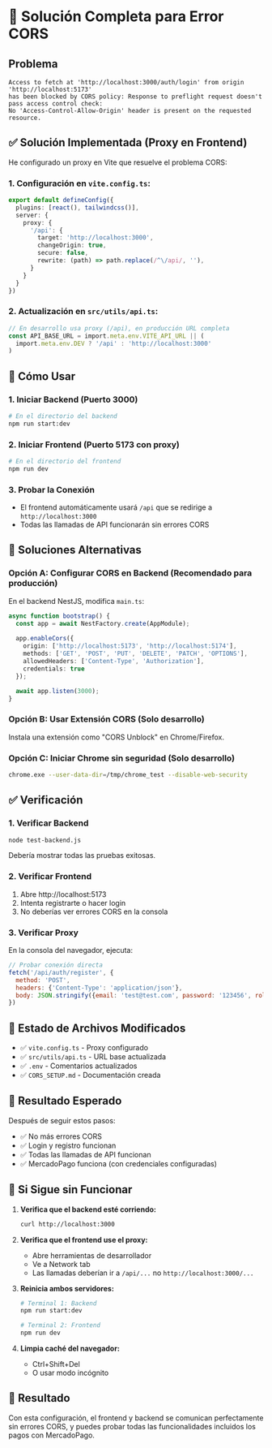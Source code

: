 # 🚨 Solución Completa para Error CORS

## Problema
```
Access to fetch at 'http://localhost:3000/auth/login' from origin 'http://localhost:5173' 
has been blocked by CORS policy: Response to preflight request doesn't pass access control check: 
No 'Access-Control-Allow-Origin' header is present on the requested resource.
```

## ✅ Solución Implementada (Proxy en Frontend)

He configurado un proxy en Vite que resuelve el problema CORS:

### 1. Configuración en `vite.config.ts`:
```typescript
export default defineConfig({
  plugins: [react(), tailwindcss()],
  server: {
    proxy: {
      '/api': {
        target: 'http://localhost:3000',
        changeOrigin: true,
        secure: false,
        rewrite: (path) => path.replace(/^\/api/, ''),
      }
    }
  }
})
```

### 2. Actualización en `src/utils/api.ts`:
```typescript
// En desarrollo usa proxy (/api), en producción URL completa
const API_BASE_URL = import.meta.env.VITE_API_URL || (
  import.meta.env.DEV ? '/api' : 'http://localhost:3000'
)
```

## 🚀 Cómo Usar

### 1. Iniciar Backend (Puerto 3000)
```bash
# En el directorio del backend
npm run start:dev
```

### 2. Iniciar Frontend (Puerto 5173 con proxy)
```bash
# En el directorio del frontend
npm run dev
```

### 3. Probar la Conexión
- El frontend automáticamente usará `/api` que se redirige a `http://localhost:3000`
- Todas las llamadas de API funcionarán sin errores CORS

## 🔧 Soluciones Alternativas

### Opción A: Configurar CORS en Backend (Recomendado para producción)

En el backend NestJS, modifica `main.ts`:

```typescript
async function bootstrap() {
  const app = await NestFactory.create(AppModule);
  
  app.enableCors({
    origin: ['http://localhost:5173', 'http://localhost:5174'],
    methods: ['GET', 'POST', 'PUT', 'DELETE', 'PATCH', 'OPTIONS'],
    allowedHeaders: ['Content-Type', 'Authorization'],
    credentials: true
  });

  await app.listen(3000);
}
```

### Opción B: Usar Extensión CORS (Solo desarrollo)

Instala una extensión como "CORS Unblock" en Chrome/Firefox.

### Opción C: Iniciar Chrome sin seguridad (Solo desarrollo)

```bash
chrome.exe --user-data-dir=/tmp/chrome_test --disable-web-security
```

## ✅ Verificación

### 1. Verificar Backend
```bash
node test-backend.js
```
Debería mostrar todas las pruebas exitosas.

### 2. Verificar Frontend
1. Abre http://localhost:5173
2. Intenta registrarte o hacer login
3. No deberías ver errores CORS en la consola

### 3. Verificar Proxy
En la consola del navegador, ejecuta:
```javascript
// Probar conexión directa
fetch('/api/auth/register', {
  method: 'POST',
  headers: {'Content-Type': 'application/json'},
  body: JSON.stringify({email: 'test@test.com', password: '123456', role: 'store'})
})
```

## 📝 Estado de Archivos Modificados

- ✅ `vite.config.ts` - Proxy configurado
- ✅ `src/utils/api.ts` - URL base actualizada
- ✅ `.env` - Comentarios actualizados
- ✅ `CORS_SETUP.md` - Documentación creada

## 🎯 Resultado Esperado

Después de seguir estos pasos:
- ✅ No más errores CORS
- ✅ Login y registro funcionan
- ✅ Todas las llamadas de API funcionan
- ✅ MercadoPago funciona (con credenciales configuradas)

## 🚨 Si Sigue sin Funcionar

1. **Verifica que el backend esté corriendo:**
   ```bash
   curl http://localhost:3000
   ```

2. **Verifica que el frontend use el proxy:**
   - Abre herramientas de desarrollador
   - Ve a Network tab
   - Las llamadas deberían ir a `/api/...` no `http://localhost:3000/...`

3. **Reinicia ambos servidores:**
   ```bash
   # Terminal 1: Backend
   npm run start:dev
   
   # Terminal 2: Frontend
   npm run dev
   ```

4. **Limpia caché del navegador:**
   - Ctrl+Shift+Del
   - O usar modo incógnito

## 🎉 Resultado

Con esta configuración, el frontend y backend se comunican perfectamente sin errores CORS, y puedes probar todas las funcionalidades incluidos los pagos con MercadoPago.

